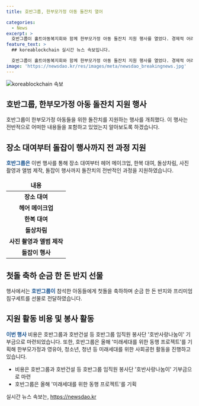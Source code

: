 ```yaml
---
title: 호반그룹, 한부모가정 아동 돌잔치 열어

categories:
  - News
excerpt: >
  호반그룹이 홀트아동복지회와 함께 한부모가정 아동 돌잔치 지원 행사를 열었다. 경제적 어려움으로 돌잔치를 할 수 없던 한부모가정 아동 10명과 가족 등 60여 명이 참석했고, 행사에서는 장소 대여부터 돌잡이 행사까지 모든 과정을 지원했다. 또한, 순금 한 돈 반지와 프리미엄 침구세트를 선물로 전달했으며 이벤트 비용은 호반그룹과 임직원 봉사단 호반사랑나눔이 기부금으로 지원됐다. 이와 함께, 올해 미래세대를 위한 동행 프로젝트를 통해 다양한 사회공헌 활동을 전개 중이다. (150자)
feature_text: >
  ## koreablockchain 실시간 뉴스 속보입니다.

  호반그룹이 홀트아동복지회와 함께 한부모가정 아동 돌잔치 지원 행사를 열었다. 경제적 어려움으로 돌잔치를 할 수 없던 한부모가정 아동 10명과 가족 등 60여 명이 참석했고, 행사에서는 장소 대여부터 돌잡이 행사까지 모든 과정을 지원했다. 또한, 순금 한 돈 반지와 프리미엄 침구세트를 선물로 전달했으며 이벤트 비용은 호반그룹과 임직원 봉사단 호반사랑나눔이 기부금으로 지원됐다. 이와 함께, 올해 미래세대를 위한 동행 프로젝트를 통해 다양한 사회공헌 활동을 전개 중이다. (150자)
image: 'https://newsdao.kr/res/images/meta/newsdao_breakingnews.jpg'
---
```


<p><img src="https://newsdao.kr/res/images/meta/newsdao_breakingnews.jpg" alt="koreablockchain 속보" /></p>

<h2 data-ke-size="size26">호반그룹, 한부모가정 아동 돌잔치 지원 행사</h2>

<p data-ke-size="size16">호반그룹이 한부모가정 아동들을 위한 돌잔치를 지원하는 행사를 개최했다. 이 행사는 전반적으로 어떠한 내용들을 포함하고 있었는지 알아보도록 하겠습니다.</p>

<h2>장소 대여부터 돌잡이 행사까지 전 과정 지원</h2>

<p data-ke-size="size16"><b><span style="color: #1a5490;">호반그룹은</span></b> 이번 행사를 통해 장소 대여부터 헤어 메이크업, 한복 대여, 돌상차림, 사진 촬영과 앨범 제작, 돌잡이 행사까지 돌잔치의 전반적인 과정을 지원하였습니다.</p>

<table>
<thead>
<tr>
<td style="text-align: center; height: 17px;"><b>내용</b></td>
</tr>
</thead>
<tr>
<td style="text-align: center; height: 17px;"><b>장소 대여</b></td>
</tr>
<tr>
<td style="text-align: center; height: 17px;"><b>헤어 메이크업</b></td>
</tr>
<tr>
<td style="text-align: center; height: 17px;"><b>한복 대여</b></td>
</tr>
<tr>
<td style="text-align: center; height: 17px;"><b>돌상차림</b></td>
</tr>
<tr>
<td style="text-align: center; height: 17px;"><b>사진 촬영과 앨범 제작</b></td>
</tr>
<tr>
<td style="text-align: center; height: 17px;"><b>돌잡이 행사</b></td>
</tr>
</table>

<h2>첫돌 축하 순금 한 돈 반지 선물</h2>

<p data-ke-size="size16">행사에서는 <b><span style="color: #1a5490;">호반그룹이</span></b> 참석한 아동들에게 첫돌을 축하하며 순금 한 돈 반지와 프리미엄 침구세트를 선물로 전달하였습니다.</p>

<h2>지원 활동 비용 및 봉사 활동</h2>

<p data-ke-size="size16"><b><span style="color: #1a5490;">이번 행사</span></b> 비용은 호반그룹과 호반건설 등 호반그룹 임직원 봉사단 '호반사랑나눔이' 기부금으로 마련되었습니다. 또한, 호반그룹은 올해 '미래세대를 위한 동행 프로젝트'를 기획해 한부모가정과 영유아, 청소년, 청년 등 미래세대를 위한 사회공헌 활동을 진행하고 있습니다.</p>

<ul>
<li>비용은 호반그룹과 호반건설 등 호반그룹 임직원 봉사단 '호반사랑나눔이' 기부금으로 마련</li>
<li>호반그룹은 올해 '미래세대를 위한 동행 프로젝트'를 기획</li>
</ul>
실시간 뉴스 속보는, <a href="https://newsdao.kr" rel="dofollow">https://newsdao.kr</a>


